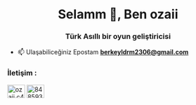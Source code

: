 <h1 align="center">Selamm 👋, Ben ozaii</h1>
<h3 align="center">Türk Asıllı bir oyun geliştiricisi</h3>

- 📫 Ulaşabiliceğiniz Epostam **berkeyldrm2306@gmail.com**

<h3 align="left">İletişim :</h3>
<p align="left">
<a href="https://instagram.com/ozaii.c4d" target="blank"><img align="center" src="https://raw.githubusercontent.com/rahuldkjain/github-profile-readme-generator/master/src/images/icons/Social/instagram.svg" alt="ozaii.c4d" height="30" width="40" /></a>
<a href="https://discord.com/users/848593990096781348" target="blank"><img align="center" src="https://raw.githubusercontent.com/rahuldkjain/github-profile-readme-generator/master/src/images/icons/Social/discord.svg" alt="848593990096781348" height="30" width="40" /></a>
</p>
